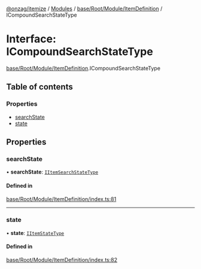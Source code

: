 [@onzag/itemize](../README.md) / [Modules](../modules.md) / [base/Root/Module/ItemDefinition](../modules/base_Root_Module_ItemDefinition.md) / ICompoundSearchStateType

# Interface: ICompoundSearchStateType

[base/Root/Module/ItemDefinition](../modules/base_Root_Module_ItemDefinition.md).ICompoundSearchStateType

## Table of contents

### Properties

- [searchState](base_Root_Module_ItemDefinition.ICompoundSearchStateType.md#searchstate)
- [state](base_Root_Module_ItemDefinition.ICompoundSearchStateType.md#state)

## Properties

### searchState

• **searchState**: [`IItemSearchStateType`](base_Root_Module_ItemDefinition.IItemSearchStateType.md)

#### Defined in

[base/Root/Module/ItemDefinition/index.ts:81](https://github.com/onzag/itemize/blob/59702dd5/base/Root/Module/ItemDefinition/index.ts#L81)

___

### state

• **state**: [`IItemStateType`](base_Root_Module_ItemDefinition.IItemStateType.md)

#### Defined in

[base/Root/Module/ItemDefinition/index.ts:82](https://github.com/onzag/itemize/blob/59702dd5/base/Root/Module/ItemDefinition/index.ts#L82)
